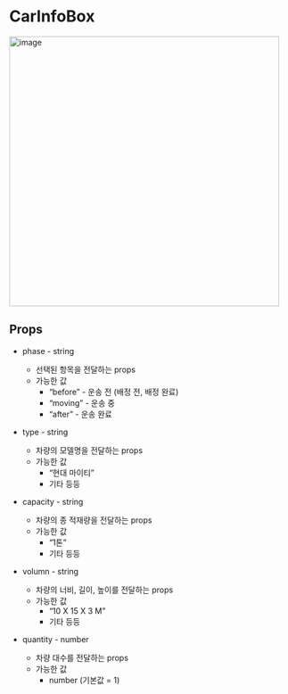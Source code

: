 # CarInfoBox

<img width="484" alt="image" src="https://github.com/softeerbootcamp-3rd/Team4-HansalChai/assets/100525337/ec0c3aa4-d28e-4cc1-9495-417ed1492794">

## Props

- phase - string

  - 선택된 항목을 전달하는 props
  - 가능한 값
    - “before” - 운송 전 (배정 전, 배정 완료)
    - “moving” - 운송 중
    - “after” - 운송 완료

- type - string

  - 차량의 모델명을 전달하는 props
  - 가능한 값
    - “현대 마이티”
    - 기타 등등

- capacity - string

  - 차량의 종 적재량을 전달하는 props
  - 가능한 값
    - “1톤”
    - 기타 등등

- volumn - string

  - 차량의 너비, 길이, 높이를 전달하는 props
  - 가능한 값
    - “10 X 15 X 3 M”
    - 기타 등등

- quantity - number
  - 차량 대수를 전달하는 props
  - 가능한 값
    - number (기본값 = 1)
